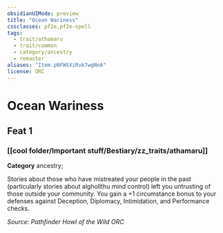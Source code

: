 ```yaml
---
obsidianUIMode: preview
title: "Ocean Wariness"
cssclasses: pf2e,pf2e-spell
tags:
  - trait/athamaru
  - trait/common
  - category/ancestry
  - remaster
aliases: "Item.pNFWSXiRvk7wgNnA"
license: ORC
---
```

# Ocean Wariness
## Feat 1
### [[cool folder/Important stuff/Bestiary/zz_traits/athamaru]]

**Category** ancestry; 




Stories about those who have mistreated your people in the past (particularly stories about alghollthu mind control) left you untrusting of those outside your community. You gain a +1 circumstance bonus to your defenses against Deception, Diplomacy, Intimidation, and Performance checks.

*Source: Pathfinder Howl of the Wild*
*ORC*
